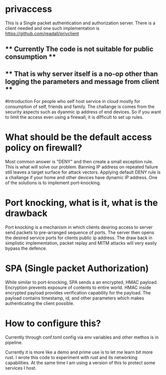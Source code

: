 # privaccess
This is a Single packet authentication and authorization server.
There is a client needed and one such implementation is https://github.com/readall/privclient

## ** Currently The code is not suitable for public consumption ** 
## ** That is why server itself is a no-op other than logging the parameters and message from client **

#Introduction
For people who self host service in cloud mostly for consumption of self, friends and family.
The challange is comes from the security aspects such as dyanmic ip address of end devices. 
So if you want to limit the access even using a firewall, it is difficult to set up rules.

# What should be the default access policy on firewall?
Most common answer is "DENY" and then create a small exception rule. This is what will solve our problem.
Banning IP address on repeated failure still leaves a target surface for attack vectors.
Applying default DENY rule is a challange if your home and other devices have dynamic IP address. 
One of the solutions is to implement port-knocking. 

# Port knocking, what is it, what is the drawback
Port knocking is a mechanism in which clients desiring access to server send packets to pre-arranged sequence of ports. 
The server then opens the desired service ports for clients public ip address.
The draw back in simplistic implementation, packet replay and MITM attacks will very easily bypass the defence.

# SPA (Single packet Authorization)
While similar to port-knocking, SPA sends a an encrypted, HMAC payload. 
Encryption prevents exposure of contents to entire world.
HMAC inside encrypted payload provides verification capability for the payload.
The payload contains timestamp, id, and other parameters which makes authenticating the client possible.

# How to configure this?
Currently through conf.toml
config via env variables and other methos is in pipeline.

Currently it is more like a demo and prime use is to let me learn bit more rust.
I wrote this code to experiment with rust and its networking capabilities. At the same time I am using a version of this to protect some services I host.

